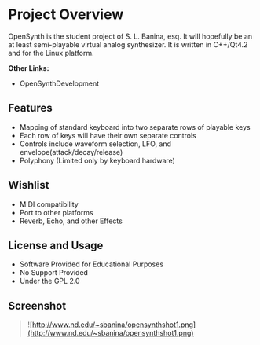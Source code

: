 # Project Overview #

OpenSynth is the student project of S. L. Banina, esq.  It will hopefully be an at least semi-playable virtual analog synthesizer.  It is written in C++/Qt4.2 and for the Linux platform.

**Other Links:**
  * OpenSynthDevelopment


## Features ##

  * Mapping of standard keyboard into two separate rows of playable keys
  * Each row of keys will have their own separate controls
  * Controls include waveform selection, LFO, and envelope(attack/decay/release)
  * Polyphony (Limited only by keyboard hardware)

## Wishlist ##

  * MIDI compatibility
  * Port to other platforms
  * Reverb, Echo, and other Effects

## License and Usage ##

  * Software Provided for Educational Purposes
  * No Support Provided
  * Under the GPL 2.0

## Screenshot ##
> ![http://www.nd.edu/~sbanina/opensynthshot1.png](http://www.nd.edu/~sbanina/opensynthshot1.png)
